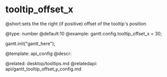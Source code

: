 tooltip_offset_x
=============
@short:sets the  the right (if positive) offset of the tooltip's position
	

@type: number
@default:10
@example:
gantt.config.tooltip_offset_x = 30;

gantt.init("gantt_here");

@template:	api_config
@descr:

@related:
	desktop/tooltips.md
@relatedapi:
	api/gantt_tooltip_offset_y_config.md

